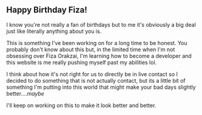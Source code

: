 ## Happy Birthday Fiza!
I know you're not really a fan of birthdays but to me it's obviously a big deal just like literally anything about you is.

This is something I've been working on for a long time to be honest. You probably don't know about this but, in the limited time when I'm not obsessing over Fiza Orakzai, I'm learning how to become a developer and this website is me really pushing myself past my abilities lol.

I think about how it's not right for us to directly be in live contact so I decided to do something that is not actually contact, but its a little bit of something I'm putting into this world that might make your bad days slightly better....*maybe*

I'll keep on working on this to make it look better and better. 
<!--stackedit_data:
eyJoaXN0b3J5IjpbLTk0NjI3NDgxMSwtMTEyNjgyODQ5NV19
-->